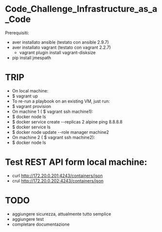 # Code_Challenge_Infrastructure_as_a_Code

Prerequisiti:
- aver installato ansible (testato con ansible 2.9.7)
- aver installato vagrant (testato con vagrant 2.2.7)
    - vagrant plugin install vagrant-disksize
- pip install jmespath

# TRIP
- On local machine:
- $ vagrant up
- To re-run a playbook on an existing VM, just run:
- $ vagrant provision
- On machine 1 ( $ vagrant ssh machine1):
- $ docker node ls
- $ docker service create --replicas 2 alpine ping 8.8.8.8
- $ docker service ls
- $ docker node update --role manager machine2
- On machine 2 ( $ vagrant ssh machine2):
- $ docker node ls

# Test REST API form local machine:
- curl http://172.20.0.201:4243/containers/json
- crul http://172.20.0.202:4243/containers/json

# TODO
- aggiungere sicurezza, attualmente tutto semplice
- aggiungere test
- completare documentazione